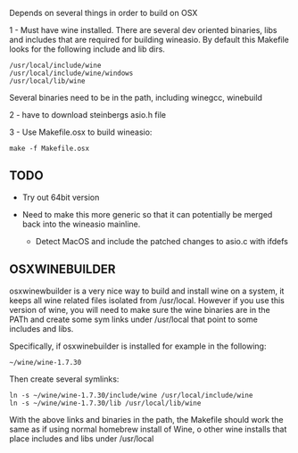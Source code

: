 Depends on several things in order to build on OSX

1 - Must have wine installed.  There are several dev oriented binaries, libs
    and includes that are required for building wineasio.  By default this
    Makefile looks for the following include and lib dirs.

    /usr/local/include/wine
    /usr/local/include/wine/windows
    /usr/local/lib/wine

Several binaries need to be in the path, including winegcc, winebuild

2 - have to download steinbergs asio.h file

3 - Use Makefile.osx to build wineasio:

    make -f Makefile.osx


TODO
----

- Try out 64bit version

- Need to make this more generic so that it can potentially be merged back
  into the wineasio mainline.  
   
    - Detect MacOS and include the patched changes to asio.c with ifdefs

OSXWINEBUILDER
--------------

osxwinewbuilder is a very nice way to build and install wine on a system, it
keeps all wine related files isolated from /usr/local.  However if you use
this version of wine, you will need to make sure the wine binaries are in the
PATh and create some sym links under /usr/local that point to some includes
and libs.

Specifically, if osxwinebuilder is installed for example in the following:

    ~/wine/wine-1.7.30

Then create several symlinks:

    ln -s ~/wine/wine-1.7.30/include/wine /usr/local/include/wine
    ln -s ~/wine/wine-1.7.30/lib /usr/local/lib/wine

With the above links and binaries in the path, the Makefile should work the same as if using normal homebrew install of Wine, o other wine installs that place includes and libs under /usr/local


